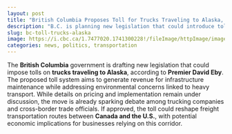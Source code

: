 ```yaml
---
layout: post
title: "British Columbia Proposes Toll for Trucks Traveling to Alaska, Premier Eby Confirms"
description: "B.C. is planning new legislation that could introduce tolls for trucks heading to Alaska, aiming to support infrastructure and environmental initiatives."
slug: bc-toll-trucks-alaska
image: https://i.cbc.ca/1.7477020.1741300228!/fileImage/httpImage/image.jpg_gen/derivatives/16x9_1180/david-eby.jpg?im=Resize%3D780
categories: news, politics, transportation
---
```


The **British Columbia** government is drafting new legislation that could impose tolls on **trucks traveling to Alaska**, according to **Premier David Eby**. The proposed toll system aims to generate revenue for infrastructure maintenance while addressing environmental concerns linked to heavy transport. While details on pricing and implementation remain under discussion, the move is already sparking debate among trucking companies and cross-border trade officials. If approved, the toll could reshape freight transportation routes between **Canada and the U.S.**, with potential economic implications for businesses relying on this corridor.
